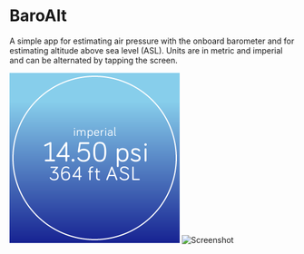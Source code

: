 # BaroAlt
A simple app for estimating air pressure with the onboard barometer and for estimating altitude above sea level (ASL). Units are in metric and imperial and can be alternated by tapping the screen.

![Screenshot](https://github.com/kliam11/baroalt-versa2/blob/main/Screenshot%202022-09-05%20at%2018.58.11.png)
![Screenshot](https://github.com/kliam11/baroalt-versa2/blob/main/Screenshot%2022-09-05%at%18.58.25.png)
